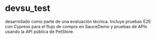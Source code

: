 # devsu_test
desarrollado como parte de una evaluación técnica. Incluye pruebas E2E con Cypress para el flujo de compra en SauceDemo y pruebas de APIs usando la API pública de PetStore.
